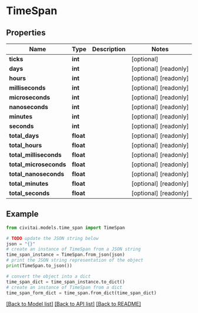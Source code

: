 # TimeSpan


## Properties

Name | Type | Description | Notes
------------ | ------------- | ------------- | -------------
**ticks** | **int** |  | [optional] 
**days** | **int** |  | [optional] [readonly] 
**hours** | **int** |  | [optional] [readonly] 
**milliseconds** | **int** |  | [optional] [readonly] 
**microseconds** | **int** |  | [optional] [readonly] 
**nanoseconds** | **int** |  | [optional] [readonly] 
**minutes** | **int** |  | [optional] [readonly] 
**seconds** | **int** |  | [optional] [readonly] 
**total_days** | **float** |  | [optional] [readonly] 
**total_hours** | **float** |  | [optional] [readonly] 
**total_milliseconds** | **float** |  | [optional] [readonly] 
**total_microseconds** | **float** |  | [optional] [readonly] 
**total_nanoseconds** | **float** |  | [optional] [readonly] 
**total_minutes** | **float** |  | [optional] [readonly] 
**total_seconds** | **float** |  | [optional] [readonly] 

## Example

```python
from civitai.models.time_span import TimeSpan

# TODO update the JSON string below
json = "{}"
# create an instance of TimeSpan from a JSON string
time_span_instance = TimeSpan.from_json(json)
# print the JSON string representation of the object
print(TimeSpan.to_json())

# convert the object into a dict
time_span_dict = time_span_instance.to_dict()
# create an instance of TimeSpan from a dict
time_span_form_dict = time_span.from_dict(time_span_dict)
```
[[Back to Model list]](../README.md#documentation-for-models) [[Back to API list]](../README.md#documentation-for-api-endpoints) [[Back to README]](../README.md)



